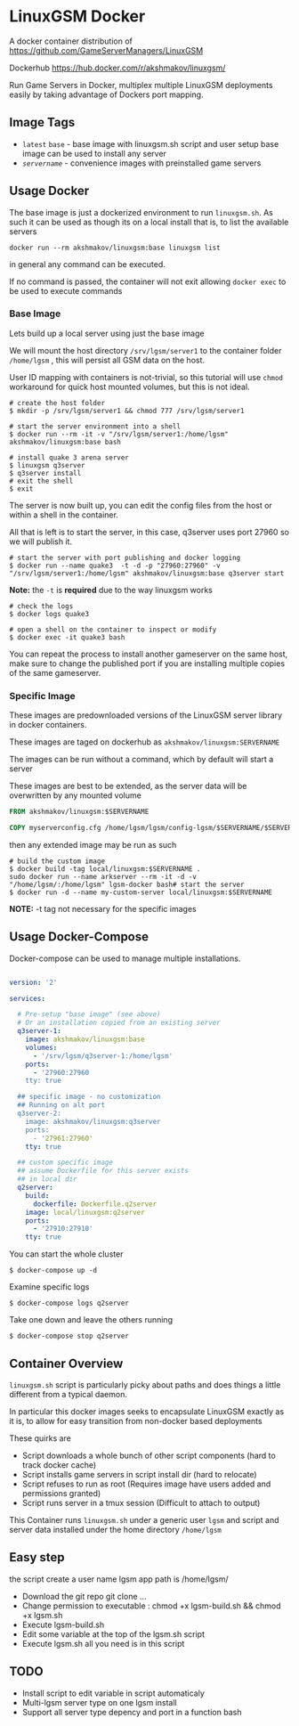 # LinuxGSM Docker

A docker container distribution of https://github.com/GameServerManagers/LinuxGSM

Dockerhub https://hub.docker.com/r/akshmakov/linuxgsm/

Run Game Servers in Docker, multiplex multiple LinuxGSM deployments easily by taking advantage of Dockers port mapping.

## Image Tags

- `latest` `base` - base image with linuxgsm.sh script and user setup
  base image can be used to install any server
- *`servername`* - convenience images with preinstalled game servers

## Usage Docker

The base image is just a dockerized environment to run `linuxgsm.sh`. As such it can be used as though its on a local install that is, to list the available servers

`docker run --rm akshmakov/linuxgsm:base linuxgsm list`

in general any command can be executed.

If no command is passed, the container will not exit allowing `docker exec` to be used to execute commands


### Base Image

Lets  build up a local server using just the base image

We will mount the host directory `/srv/lgsm/server1` to the container folder `/home/lgsm` , this will persist all GSM data on the host.

User ID mapping with containers is not-trivial, so this tutorial will use `chmod` workaround for quick host mounted volumes, but this is not ideal. 

```
# create the host folder
$ mkdir -p /srv/lgsm/server1 && chmod 777 /srv/lgsm/server1
```

```
# start the server environment into a shell
$ docker run --rm -it -v "/srv/lgsm/server1:/home/lgsm" akshmakov/linuxgsm:base bash
```

```
# install quake 3 arena server
$ linuxgsm q3server
$ q3server install
# exit the shell
$ exit 
```

The server is now built up, you can edit the config files from the host or within a shell
in the container.

All that is left is to start the server, in this case, q3server uses port 27960 so we will publish it.


```
# start the server with port publishing and docker logging
$ docker run --name quake3  -t -d -p "27960:27960" -v "/srv/lgsm/server1:/home/lgsm" akshmakov/linuxgsm:base q3server start
```
**Note:** the `-t` is  **required** due to the way linuxgsm works

```
# check the logs
$ docker logs quake3
```

```
# open a shell on the container to inspect or modify
$ docker exec -it quake3 bash
```

You can repeat the process to install another gameserver on the same host, make sure to change the published port if you are installing multiple copies of the same gameserver.


### Specific Image

These images are predownloaded versions of the LinuxGSM server library in docker containers.

These images are taged on dockerhub as `akshmakov/linuxgsm:SERVERNAME`

The images can be run without a command, which by default will start a server

These images are best to be extended, as the server data will be overwritten by any mounted volume


``` Dockerfile
FROM akshmakov/linuxgsm:$SERVERNAME

COPY myserverconfig.cfg /home/lgsm/lgsm/config-lgsm/$SERVERNAME/$SERVERNAME.cfg
```

then any extended image may be run as such

```
# build the custom image
$ docker build -tag local/linuxgsm:$SERVERNAME .
sudo docker run --name arkserver --rm -it -d -v "/home/lgsm/:/home/lgsm" lgsm-docker bash# start the server
$ docker run -d --name my-custom-server local/linuxgsm:$SERVERNAME 
```

**NOTE:** -t tag not necessary for the specific images

## Usage Docker-Compose

Docker-compose can be used to manage multiple installations.


``` docker-compose.yml

version: '2'

services:

  # Pre-setup "base image" (see above)
  # Or an installation copied from an existing server
  q3server-1:
    image: akshmakov/linuxgsm:base
    volumes:
      - '/srv/lgsm/q3server-1:/home/lgsm'
    ports:
      - '27960:27960
    tty: true

  ## specific image - no customization
  ## Running on alt port
  q3server-2:
    image: akshmakov/linuxgsm:q3server
    ports:
      - '27961:27960'
    tty: true 

  ## custom specific image
  ## assume Dockerfile for this server exists
  ## in local dir
  q2server:
    build:
      dockerfile: Dockerfile.q2server
    image: local/linuxgsm:q2server
    ports:
      - '27910:27910'
    tty: true
```

You can start the whole cluster

```
$ docker-compose up -d
```

Examine specific logs

```
$ docker-compose logs q2server
```

Take one down and leave the others running

```
$ docker-compose stop q2server
```


## Container Overview

`linuxgsm.sh` script is particularly picky about paths and does things a little different from a typical daemon.

In particular this docker images seeks to encapsulate LinuxGSM exactly as it is, to allow for easy transition from non-docker based deployments

These quirks are

- Script downloads a whole bunch of other script components (hard to track docker cache)
- Script installs game servers in script install dir (hard to relocate)
- Script refuses to run as root (Requires image have users added and permissions granted)
- Script runs server in a tmux session (Difficult to attach to output)


This Container runs `linuxgsm.sh`  under a generic user `lgsm` and script and server data installed under the home directory `/home/lgsm`

## Easy step

the script create a user name lgsm app path is /home/lgsm/

- Download the git repo git clone ...
- Change permission to executable : chmod +x lgsm-build.sh && chmod +x lgsm.sh
- Execute lgsm-build.sh
- Edit some variable at the top of the lgsm.sh script
- Execute lgsm.sh all you need is in this script

## TODO

- Install script to edit variable in script automaticaly
- Multi-lgsm server type on one lgsm install
- Support all server type depency and port in a function bash
